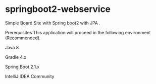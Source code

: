 # springboot2-webservice
 
Simple Board Site with Spring boot2 with JPA .

Prerequisites
This application will proceed in the following environment (Recommended).

Java 8

Gradle 4.x

Spring Boot 2.1.x

IntelliJ IDEA Community
